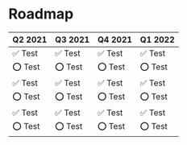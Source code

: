 # Roadmap

Q2 2021 | Q3 2021 | Q4 2021 | Q1 2022
------- | ------- | ------- | ------- 
✅ Test | :white_check_mark: Test | :white_check_mark: Test | :white_check_mark: Test
:o: Test | :o: Test | :o: Test | :o: Test
:white_check_mark: Test | :white_check_mark: Test | :white_check_mark: Test | :white_check_mark: Test
:o: Test | :o: Test | :o: Test | :o: Test
:white_check_mark: Test | :white_check_mark: Test | :white_check_mark: Test | :white_check_mark: Test
:o: Test | :o: Test | :o: Test | :o: Test
